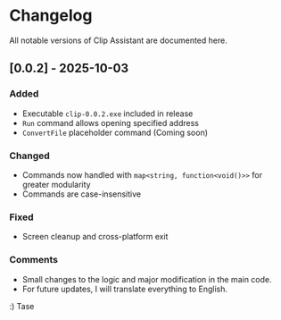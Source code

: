 # Changelog

All notable versions of Clip Assistant are documented here.

## [0.0.2] - 2025-10-03
### Added
- Executable `clip-0.0.2.exe` included in release
- `Run` command allows opening specified address
- `ConvertFile` placeholder command (Coming soon)

### Changed
- Commands now handled with `map<string, function<void()>>` for greater modularity
- Commands are case-insensitive

### Fixed
- Screen cleanup and cross-platform exit

### Comments

- Small changes to the logic and major modification in the main code. 
- For future updates, I will translate everything to English.



:)
Tase

